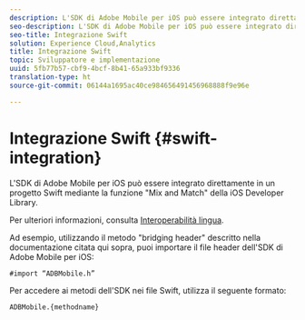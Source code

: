 ```yaml
---
description: L'SDK di Adobe Mobile per iOS può essere integrato direttamente in un progetto Swift mediante la funzione "Mix and Match" della iOS Developer Library.
seo-description: L'SDK di Adobe Mobile per iOS può essere integrato direttamente in un progetto Swift mediante la funzione "Mix and Match" della iOS Developer Library.
seo-title: Integrazione Swift
solution: Experience Cloud,Analytics
title: Integrazione Swift
topic: Sviluppatore e implementazione
uuid: 5fb77b57-cbf9-4bcf-8b41-65a933bf9336
translation-type: ht
source-git-commit: 06144a1695ac40ce984656491456968888f9e96e

---
```



# Integrazione Swift {#swift-integration}

L'SDK di Adobe Mobile per iOS può essere integrato direttamente in un progetto Swift mediante la funzione "Mix and Match" della iOS Developer Library.

Per ulteriori informazioni, consulta [Interoperabilità lingua](https://developer.apple.com/documentation/swift#2984801.html).

Ad esempio, utilizzando il metodo "bridging header" descritto nella documentazione citata qui sopra, puoi importare il file header dell'SDK di Adobe Mobile per iOS:

```
#import “ADBMobile.h”
```

Per accedere ai metodi dell'SDK nei file Swift, utilizza il seguente formato:

```
ADBMobile.{methodname}
```

